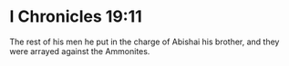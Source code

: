 # I Chronicles 19:11

The rest of his men he put in the charge of Abishai his brother, and they were arrayed against the Ammonites.
